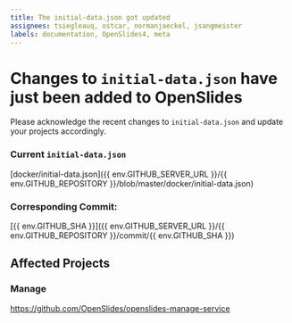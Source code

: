 ```yaml
---
title: The initial-data.json got updated
assignees: tsiegleauq, ostcar, normanjaeckel, jsangmeister
labels: documentation, OpenSlides4, meta
---
```


# Changes to `initial-data.json` have just been added to OpenSlides

Please acknowledge the recent changes to `initial-data.json` and update your projects accordingly.

### Current `initial-data.json`
[docker/initial-data.json]({{ env.GITHUB_SERVER_URL }}/{{ env.GITHUB_REPOSITORY }}/blob/master/docker/initial-data.json)

### Corresponding Commit:
[{{ env.GITHUB_SHA }}]({{ env.GITHUB_SERVER_URL }}/{{ env.GITHUB_REPOSITORY }}/commit/{{ env.GITHUB_SHA }})

## Affected Projects

### Manage
https://github.com/OpenSlides/openslides-manage-service
